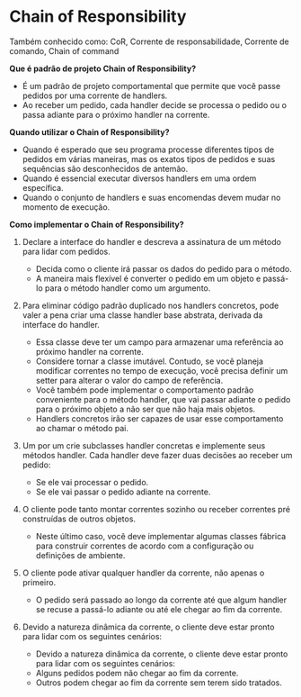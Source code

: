 # Chain of Responsibility

Também conhecido como: CoR, Corrente de responsabilidade, Corrente de comando, Chain of command

**Que é padrão de projeto Chain of Responsibility?**
- É um padrão de projeto comportamental que permite que você passe pedidos por uma corrente de handlers. 
- Ao receber um pedido, cada handler decide se processa o pedido ou o passa adiante para o próximo handler na corrente.

**Quando utilizar o Chain of Responsibility?**
- Quando é esperado que seu programa processe diferentes tipos de pedidos em várias maneiras, mas os exatos tipos de pedidos e suas sequências são desconhecidos de antemão.
- Quando é essencial executar diversos handlers em uma ordem específica.
- Quando o conjunto de handlers e suas encomendas devem mudar no momento de execução.

**Como implementar o Chain of Responsibility?**
1. Declare a interface do handler e descreva a assinatura de um método para lidar com pedidos.
	- Decida como o cliente irá passar os dados do pedido para o método. 
	- A maneira mais flexível é converter o pedido em um objeto e passá-lo para o método handler como um argumento.

1. Para eliminar código padrão duplicado nos handlers concretos, pode valer a pena criar uma classe handler base abstrata, derivada da interface do handler.
	- Essa classe deve ter um campo para armazenar uma referência ao próximo handler na corrente. 
	- Considere tornar a classe imutável. Contudo, se você planeja modificar correntes no tempo de execução, você precisa definir um setter para alterar o valor do campo de referência.
	- Você também pode implementar o comportamento padrão conveniente para o método handler, que vai passar adiante o pedido para o próximo objeto a não ser que não haja mais objetos.
	- Handlers concretos irão ser capazes de usar esse comportamento ao chamar o método pai. 
	
1. Um por um crie subclasses handler concretas e implemente seus métodos handler. Cada handler deve fazer duas decisões ao receber um pedido:
	- Se ele vai processar o pedido.
	- Se ele vai passar o pedido adiante na corrente.
	
1. O cliente pode tanto montar correntes sozinho ou receber correntes pré construídas de outros objetos. 
	- Neste último caso, você deve implementar algumas classes fábrica para construir correntes de acordo com a configuração ou definições de ambiente.
	
1. O cliente pode ativar qualquer handler da corrente, não apenas o primeiro. 
	- O pedido será passado ao longo da corrente até que algum handler se recuse a passá-lo adiante ou até ele chegar ao fim da corrente.
	
1. Devido a natureza dinâmica da corrente, o cliente deve estar pronto para lidar com os seguintes cenários:
	- Devido a natureza dinâmica da corrente, o cliente deve estar pronto para lidar com os seguintes cenários:
	- Alguns pedidos podem não chegar ao fim da corrente.
	- Outros podem chegar ao fim da corrente sem terem sido tratados.
